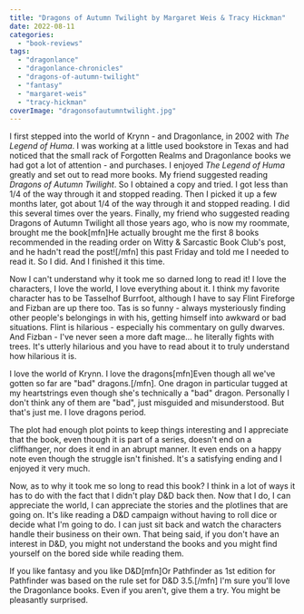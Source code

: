 ```yaml
---
title: "Dragons of Autumn Twilight by Margaret Weis & Tracy Hickman"
date: 2022-08-11
categories: 
  - "book-reviews"
tags: 
  - "dragonlance"
  - "dragonlance-chronicles"
  - "dragons-of-autumn-twilight"
  - "fantasy"
  - "margaret-weis"
  - "tracy-hickman"
coverImage: "dragonsofautumntwilight.jpg"
---
```


I first stepped into the world of Krynn - and Dragonlance, in 2002 with _The Legend of Huma_. I was working at a little used bookstore in Texas and had noticed that the small rack of Forgotten Realms and Dragonlance books we had got a lot of attention - and purchases. I enjoyed _The Legend of Huma_ greatly and set out to read more books. My friend suggested reading _Dragons of Autumn Twilight_. So I obtained a copy and tried. I got less than 1/4 of the way through it and stopped reading. Then I picked it up a few months later, got about 1/4 of the way through it and stopped reading. I did this several times over the years. Finally, my friend who suggested reading Dragons of Autumn Twilight all those years ago, who is now my roommate, brought me the book\[mfn\]He actually brought me the first 8 books recommended in the reading order on Witty & Sarcastic Book Club's post, and he hadn't read the post!\[/mfn\] this past Friday and told me I needed to read it. So I did. And I finished it this time.

Now I can't understand why it took me so darned long to read it! I love the characters, I love the world, I love everything about it. I think my favorite character has to be Tasselhof Burrfoot, although I have to say Flint Fireforge and Fizban are up there too. Tas is so funny - always mysteriously finding other people's belongings in with his, getting himself into awkward or bad situations. Flint is hilarious - especially his commentary on gully dwarves. And Fizban - I've never seen a more daft mage... he literally fights with trees. It's utterly hilarious and you have to read about it to truly understand how hilarious it is.

I love the world of Krynn. I love the dragons\[mfn\]Even though all we've gotten so far are "bad" dragons.\[/mfn\]. One dragon in particular tugged at my heartstrings even though she's technically a "bad" dragon. Personally I don't think any of them are "bad", just misguided and misunderstood. But that's just me. I love dragons period.

The plot had enough plot points to keep things interesting and I appreciate that the book, even though it is part of a series, doesn't end on a cliffhanger, nor does it end in an abrupt manner. It even ends on a happy note even though the struggle isn't finished. It's a satisfying ending and I enjoyed it very much.

Now, as to why it took me so long to read this book? I think in a lot of ways it has to do with the fact that I didn't play D&D back then. Now that I do, I can appreciate the world, I can appreciate the stories and the plotlines that are going on. It's like reading a D&D campaign without having to roll dice or decide what I'm going to do. I can just sit back and watch the characters handle their business on their own. That being said, if you don't have an interest in D&D, you might not understand the books and you might find yourself on the bored side while reading them.

If you like fantasy and you like D&D\[mfn\]Or Pathfinder as 1st edition for Pathfinder was based on the rule set for D&D 3.5.\[/mfn\] I'm sure you'll love the Dragonlance books. Even if you aren't, give them a try. You might be pleasantly surprised.
